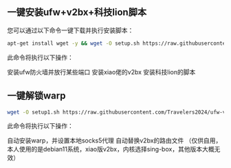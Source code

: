 ## 一键安装ufw+v2bx+科技lion脚本

您可以通过以下命令一键下载并执行安装脚本：

```bash
apt-get install wget -y && wget -O setup.sh https://raw.githubusercontent.com/Travelers2024/ufw-v2bx-kejilion/main/setup.sh && chmod +x setup.sh && ./setup.sh
```

此命令将执行以下操作：

安装ufw防火墙并放行某些端口 
安装xiao佬的v2bx 
安装科技lion的脚本 


## 一键解锁warp

```bash
wget -O setup1.sh https://raw.githubusercontent.com/Travelers2024/ufw-v2bx-kejilion/main/setup1.sh && chmod +x setup1.sh && ./setup1.sh
```

此命令将执行以下操作：

自动安装warp，并设置本地socks5代理
自动替换v2bx的路由文件
（仅供自用，本人使用的是debian11系统，xiao版v2bx，内核选择sing-box，其他版本大概无效）
